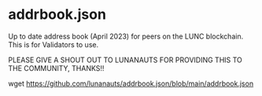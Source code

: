 # addrbook.json
Up to date address book (April 2023) for peers on the LUNC blockchain. This is for Validators to use.

PLEASE GIVE A SHOUT OUT TO LUNANAUTS FOR PROVIDING THIS TO THE COMMUNITY, THANKS!!

wget https://github.com/lunanauts/addrbook.json/blob/main/addrbook.json
